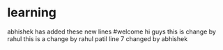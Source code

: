 # learning
abhishek has added these new lines
#welcome
hi guys
this is change by rahul
this is a change by rahul patil
line 7 changed by abhishek

